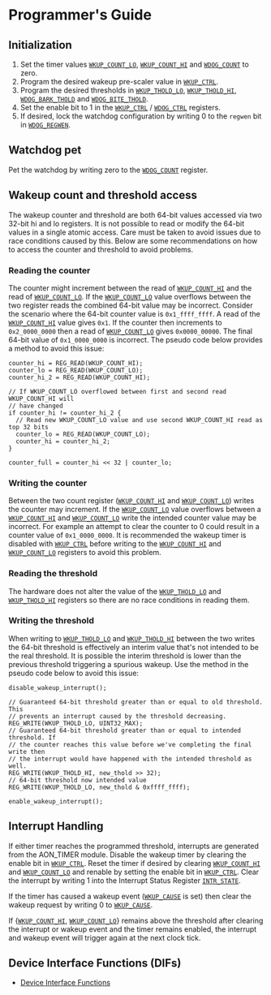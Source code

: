 # Programmer's Guide

## Initialization

1. Set the timer values [`WKUP_COUNT_LO`](registers.md#wkup_count_lo), [`WKUP_COUNT_HI`](registers.md#wkup_count_hi) and [`WDOG_COUNT`](registers.md#wdog_count) to zero.
2. Program the desired wakeup pre-scaler value in [`WKUP_CTRL`](registers.md#wkup_ctrl).
3. Program the desired thresholds in [`WKUP_THOLD_LO`](registers.md#wkup_thold_lo), [`WKUP_THOLD_HI`](registers.md#wkup_thold_hi), [`WDOG_BARK_THOLD`](registers.md#wdog_bark_thold) and [`WDOG_BITE_THOLD`](registers.md#wdog_bite_thold).
4. Set the enable bit to 1 in the [`WKUP_CTRL`](registers.md#wkup_ctrl) / [`WDOG_CTRL`](registers.md#wdog_ctrl) registers.
5. If desired, lock the watchdog configuration by writing 0 to the `regwen` bit in [`WDOG_REGWEN`](registers.md#wdog_regwen).

## Watchdog pet

Pet the watchdog by writing zero to the [`WDOG_COUNT`](registers.md#wdog_count) register.

## Wakeup count and threshold access

The wakeup counter and threshold are both 64-bit values accessed via two 32-bit hi and lo registers.
It is not possible to read or modify the 64-bit values in a single atomic access.
Care must be taken to avoid issues due to race conditions caused by this.
Below are some recommendations on how to access the counter and threshold to avoid problems.

### Reading the counter

The counter might increment between the read of [`WKUP_COUNT_HI`](registers.md#wkup_count_hi) and the read of [`WKUP_COUNT_LO`](registers.md#wkup_count_lo).
If the [`WKUP_COUNT_LO`](registers.md#wkup_count_lo) value overflows between the two register reads the combined 64-bit value may be incorrect.
Consider the scenario where the 64-bit counter value is `0x1_ffff_ffff`.
A read of the [`WKUP_COUNT_HI`](registers.md#wkup_count_hi) value gives `0x1`.
If the counter then increments to `0x2_0000_0000` then a read of [`WKUP_COUNT_LO`](registers.md#wkup_count_lo) gives `0x0000_00000`.
The final 64-bit value of `0x1_0000_0000` is incorrect.
The pseudo code below provides a method to avoid this issue:

```
counter_hi = REG_READ(WKUP_COUNT_HI);
counter_lo = REG_READ(WKUP_COUNT_LO);
counter_hi_2 = REG_READ(WKUP_COUNT_HI);

// If WKUP_COUNT_LO overflowed between first and second read WKUP_COUNT_HI will
// have changed
if counter_hi != counter_hi_2 {
  // Read new WKUP_COUNT_LO value and use second WKUP_COUNT_HI read as top 32 bits
  counter_lo = REG_READ(WKUP_COUNT_LO);
  counter_hi = counter_hi_2;
}

counter_full = counter_hi << 32 | counter_lo;
```

### Writing the counter

Between the two count register ([`WKUP_COUNT_HI`](registers.md#wkup_count_hi) and [`WKUP_COUNT_LO`](registers.md#wkup_count_lo)) writes the counter may increment.
If the [`WKUP_COUNT_LO`](registers.md#wkup_count_lo) value overflows between a [`WKUP_COUNT_HI`](registers.md#wkup_count_hi) and [`WKUP_COUNT_LO`](registers.md#wkup_count_lo) write the intended counter value may be incorrect.
For example an attempt to clear the counter to 0 could result in a counter value of `0x1_0000_0000`.
It is recommended the wakeup timer is disabled with [`WKUP_CTRL`](registers.md#wkup_ctrl) before writing to the [`WKUP_COUNT_HI`](registers.md#wkup_count_hi) and [`WKUP_COUNT_LO`](registers.md#wkup_count_lo) registers to avoid this problem.

### Reading the threshold

The hardware does not alter the value of the [`WKUP_THOLD_LO`](registers.md#wkup_thold_lo) and [`WKUP_THOLD_HI`](registers.md#wkup_thold_hi) registers so there are no race conditions in reading them.

### Writing the threshold

When writing to [`WKUP_THOLD_LO`](registers.md#wkup_thold_lo) and [`WKUP_THOLD_HI`](registers.md#wkup_thold_hi) between the two writes the 64-bit threshold is effectively an interim value that's not intended to be the real threshold.
It is possible the interim threshold is lower than the previous threshold triggering a spurious wakeup.
Use the method in the pseudo code below to avoid this issue:

```
disable_wakeup_interrupt();

// Guaranteed 64-bit threshold greater than or equal to old threshold. This
// prevents an interrupt caused by the threshold decreasing.
REG_WRITE(WKUP_THOLD_LO, UINT32_MAX);
// Guaranteed 64-bit threshold greater than or equal to intended threshold. If
// the counter reaches this value before we've completing the final write then
// the interrupt would have happened with the intended threshold as well.
REG_WRITE(WKUP_THOLD_HI, new_thold >> 32);
// 64-bit threshold now intended value
REG_WRITE(WKUP_THOLD_LO, new_thold & 0xffff_ffff);

enable_wakeup_interrupt();
```

## Interrupt Handling

If either timer reaches the programmed threshold, interrupts are generated from the AON_TIMER module.
Disable the wakeup timer by clearing the enable bit in [`WKUP_CTRL`](registers.md#wkup_ctrl).
Reset the timer if desired by clearing [`WKUP_COUNT_HI`](registers.md#wkup_count_hi) and [`WKUP_COUNT_LO`](registers.md#wkup_count_lo) and renable by setting the enable bit in [`WKUP_CTRL`](registers.md#wkup_ctrl).
Clear the interrupt by writing 1 into the Interrupt Status Register [`INTR_STATE`](registers.md#intr_state).

If the timer has caused a wakeup event ([`WKUP_CAUSE`](registers.md#wkup_cause) is set) then clear the wakeup request by writing 0 to [`WKUP_CAUSE`](registers.md#wkup_cause).

If {[`WKUP_COUNT_HI`](registers.md#wkup_count_hi), [`WKUP_COUNT_LO`](registers.md#wkup_count_lo)} remains above the threshold after clearing the interrupt or wakeup event and the timer remains enabled, the interrupt and wakeup event will trigger again at the next clock tick.

## Device Interface Functions (DIFs)

- [Device Interface Functions](../../../../sw/device/lib/dif/dif_aon_timer.h)
